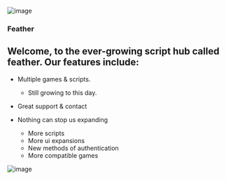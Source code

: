![image](https://github.com/FlyingNalas/rlxl/assets/139919935/fd08107e-a504-4fb3-9240-f54b9266e854)

### Feather
Welcome, to the ever-growing script hub called feather. 
Our features include:
---------------------

- Multiple games & scripts.
  - Still growing to this day.
    
- Great support & contact
  
  
- Nothing can stop us expanding
  - More scripts
  - More ui expansions
  - New methods of authentication
  - More compatible games
  
![image](https://github.com/FlyingNalas/rlxl/assets/139919935/17afc66f-f18f-41b6-8632-b2224e6d1432)
